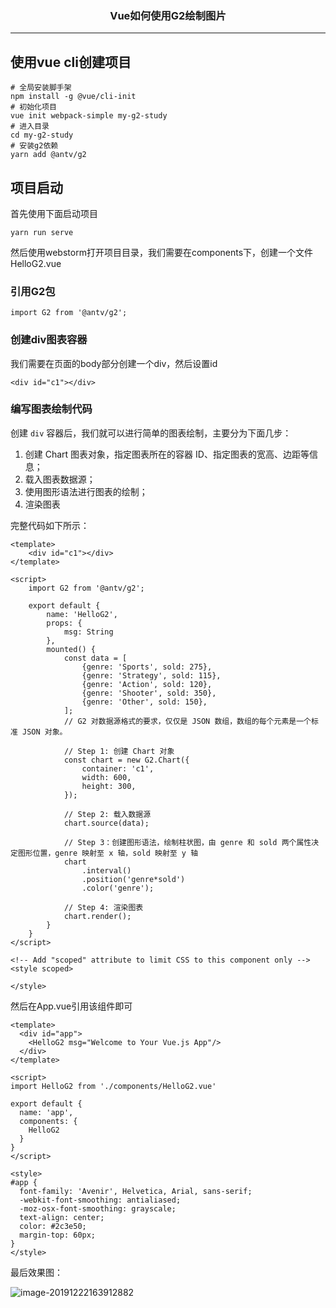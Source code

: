 ### <center>Vue如何使用G2绘制图片
***
## 使用vue cli创建项目

```
# 全局安装脚手架
npm install -g @vue/cli-init
# 初始化项目
vue init webpack-simple my-g2-study
# 进入目录
cd my-g2-study
# 安装g2依赖
yarn add @antv/g2
```

## 项目启动

首先使用下面启动项目

```
yarn run serve
```

然后使用webstorm打开项目目录，我们需要在components下，创建一个文件HelloG2.vue

### 引用G2包

```
import G2 from '@antv/g2';
```

### 创建div图表容器

我们需要在页面的body部分创建一个div，然后设置id

```
<div id="c1"></div>
```

### 编写图表绘制代码

创建 `div` 容器后，我们就可以进行简单的图表绘制，主要分为下面几步：

1. 创建 Chart 图表对象，指定图表所在的容器 ID、指定图表的宽高、边距等信息；
2. 载入图表数据源；
3. 使用图形语法进行图表的绘制；
4. 渲染图表

完整代码如下所示：

```vue
<template>
    <div id="c1"></div>
</template>

<script>
    import G2 from '@antv/g2';

    export default {
        name: 'HelloG2',
        props: {
            msg: String
        },
        mounted() {
            const data = [
                {genre: 'Sports', sold: 275},
                {genre: 'Strategy', sold: 115},
                {genre: 'Action', sold: 120},
                {genre: 'Shooter', sold: 350},
                {genre: 'Other', sold: 150},
            ];
            // G2 对数据源格式的要求，仅仅是 JSON 数组，数组的每个元素是一个标准 JSON 对象。

            // Step 1: 创建 Chart 对象
            const chart = new G2.Chart({
                container: 'c1',
                width: 600,
                height: 300,
            });

            // Step 2: 载入数据源
            chart.source(data);

            // Step 3：创建图形语法，绘制柱状图，由 genre 和 sold 两个属性决定图形位置，genre 映射至 x 轴，sold 映射至 y 轴
            chart
                .interval()
                .position('genre*sold')
                .color('genre');

            // Step 4: 渲染图表
            chart.render();
        }
    }
</script>

<!-- Add "scoped" attribute to limit CSS to this component only -->
<style scoped>

</style>

```

然后在App.vue引用该组件即可

```vue
<template>
  <div id="app">
    <HelloG2 msg="Welcome to Your Vue.js App"/>
  </div>
</template>

<script>
import HelloG2 from './components/HelloG2.vue'

export default {
  name: 'app',
  components: {
    HelloG2
  }
}
</script>

<style>
#app {
  font-family: 'Avenir', Helvetica, Arial, sans-serif;
  -webkit-font-smoothing: antialiased;
  -moz-osx-font-smoothing: grayscale;
  text-align: center;
  color: #2c3e50;
  margin-top: 60px;
}
</style>

```

最后效果图：

![image-20191222163912882](https://cdn.losey.top/blog/image-20191222163912882.png)

